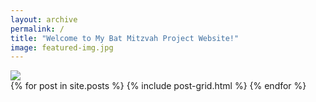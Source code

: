 ```yaml
---
layout: archive
permalink: /
title: "Welcome to My Bat Mitzvah Project Website!"
image: featured-img.jpg
---
```


<div class="page-lead">
	<img src="/MirasBatMitzvah/images/banner-green-1600x480.jpeg">
	<!-- <img src="/images/banner-1600x480.jpeg"> -->
	<!-- <div class="wrap page-lead-content">
        <h1>Mira's Bat Mitzvah Fundraiser</h1>
        <h2>Make a difference to kids with congenital heart defects.</h2>
    </div>-->
</div><!-- /.page-lead -->

<div class="tiles">
{% for post in site.posts %}
	{% include post-grid.html %}
{% endfor %}
</div><!-- /.tiles -->

